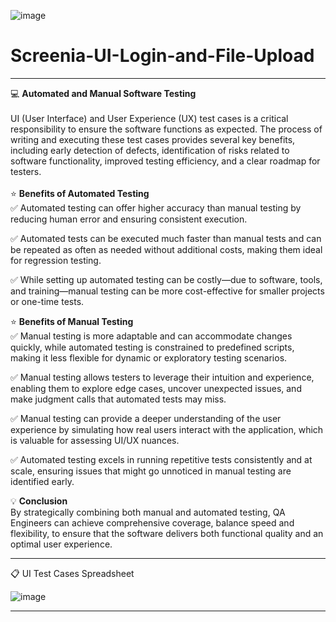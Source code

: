 ![image](https://github.com/user-attachments/assets/95879343-5722-4331-9367-7bd66043862d)
# Screenia-UI-Login-and-File-Upload

<hr>

💻 <b>Automated and Manual Software Testing</b>
<br>
<br>
UI (User Interface) and User Experience (UX) test cases is a critical responsibility to ensure the software functions as expected. The process of writing and executing these test cases provides several key benefits, including early detection of defects, identification of risks related to software functionality, improved testing efficiency, and a clear roadmap for testers. 
<br>
<br>
⭐ <b>Benefits of Automated Testing</b>
<br>
✅ Automated testing can offer higher accuracy than manual testing by reducing 
   human error and ensuring consistent execution.

✅ Automated tests can be executed much faster than manual tests and can be 
   repeated as often as needed without additional costs, making them ideal for 
   regression testing.

✅  While setting up automated testing can be costly—due to software, tools, and 
    training—manual testing can be more cost-effective for smaller projects or 
    one-time tests.

⭐ <b>Benefits of Manual Testing</b>
<br>
✅  Manual testing is more adaptable and can accommodate changes quickly, while 
    automated testing is constrained to predefined scripts, making it less 
    flexible for dynamic or exploratory testing scenarios.

✅  Manual testing allows testers to leverage their intuition and experience, 
    enabling them to explore edge cases, uncover unexpected issues, and make 
    judgment calls that automated tests may miss.

✅  Manual testing can provide a deeper understanding of the user experience by 
    simulating how real users interact with the application, which is valuable 
    for assessing UI/UX nuances.

✅  Automated testing excels in running repetitive tests consistently and at 
    scale, ensuring issues that might go unnoticed in manual testing are 
    identified early.

💡 <b>Conclusion</b>
<br>
By strategically combining both manual and automated testing, QA Engineers can achieve comprehensive coverage, balance speed and flexibility, to ensure that the software delivers both functional quality and an optimal user experience.

<hr>

📋 UI Test Cases Spreadsheet 

![image](https://github.com/user-attachments/assets/71aa064b-82ac-407e-9ab3-26328184cc89)

<hr>





